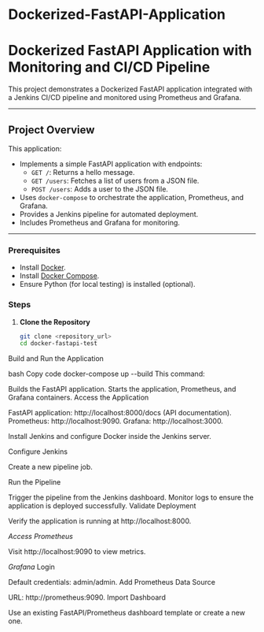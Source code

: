 # Dockerized-FastAPI-Application

# Dockerized FastAPI Application with Monitoring and CI/CD Pipeline

This project demonstrates a Dockerized FastAPI application integrated with a Jenkins CI/CD pipeline and monitored using Prometheus and Grafana.

---

## **Project Overview**
This application:
- Implements a simple FastAPI application with endpoints:
  - `GET /`: Returns a hello message.
  - `GET /users`: Fetches a list of users from a JSON file.
  - `POST /users`: Adds a user to the JSON file.
- Uses `docker-compose` to orchestrate the application, Prometheus, and Grafana.
- Provides a Jenkins pipeline for automated deployment.
- Includes Prometheus and Grafana for monitoring.

---

### **Prerequisites**
- Install [Docker](https://www.docker.com/products/docker-desktop).
- Install [Docker Compose](https://docs.docker.com/compose/install/).
- Ensure Python (for local testing) is installed (optional).

### **Steps**
1. **Clone the Repository**
   ```bash
   git clone <repository_url>
   cd docker-fastapi-test

Build and Run the Application

bash
Copy code
docker-compose up --build
This command:

Builds the FastAPI application.
Starts the application, Prometheus, and Grafana containers.
Access the Application

FastAPI application: http://localhost:8000/docs (API documentation).
Prometheus: http://localhost:9090.
Grafana: http://localhost:3000.

Install Jenkins and configure Docker inside the Jenkins server.

Configure Jenkins

Create a new pipeline job.

Run the Pipeline

Trigger the pipeline from the Jenkins dashboard.
Monitor logs to ensure the application is deployed successfully.
Validate Deployment

Verify the application is running at http://localhost:8000.

*Access Prometheus*

Visit http://localhost:9090 to view metrics.

*Grafana*
Login

Default credentials: admin/admin.
Add Prometheus Data Source

URL: http://prometheus:9090.
Import Dashboard

Use an existing FastAPI/Prometheus dashboard template or create a new one.
